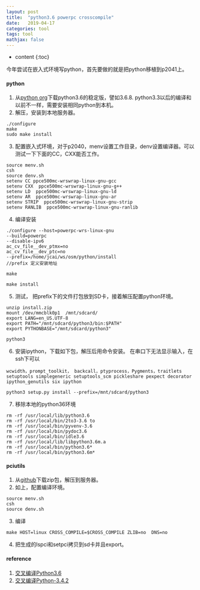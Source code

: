 ```yaml
---
layout: post
title:  "python3.6 powerpc crosscompile"
date:   2019-04-17
categories: tool
tags: tool
mathjax: false
---
```

* content
{:toc}

今年尝试在嵌入式环境写python，首先要做的就是把python移植到p2041上。


#### python
1. 从[python org](https://www.python.org/downloads/source/)下载python3.6的稳定版，譬如3.6.8. python3.3以后的编译和以前不一样，需要安装相同python到本机。
2. 解压，安装到本地服务器。

~~~
./configure
make
sudo make install
~~~

3. 配置嵌入式环境，对于p2040，menv设置工作目录，denv设置编译器。可以测试一下下面的CC，CXX能否工作。

~~~
source menv.sh
csh
source denv.sh
setenv CC ppce500mc-wrswrap-linux-gnu-gcc
setenv CXX  ppce500mc-wrswrap-linux-gnu-g++
setenv LD  ppce500mc-wrswrap-linux-gnu-ld
setenv AR  ppce500mc-wrswrap-linux-gnu-ar
setenv STRIP  ppce500mc-wrswrap-linux-gnu-strip
setenv RANLIB  ppce500mc-wrswrap-linux-gnu-ranlib
~~~

4. 编译安装

~~~
./configure --host=powerpc-wrs-linux-gnu 
--build=powerpc 
--disable-ipv6 
ac_cv_file__dev_ptmx=no 
ac_cv_file__dev_ptc=no 
--prefix=/home/jcai/ws/osm/python/install
//prefix 定义安装地址

make

make install
~~~
5. 测试， 把prefix下的文件打包放到SD卡，接着解压配置python环境。

~~~
unzip install.zip
mount /dev/mmcblk0p1  /mnt/sdcard/
export LANG=en_US.UTF-8
export PATH="/mnt/sdcard/python3/bin:$PATH"
export PYTHONBASE="/mnt/sdcard/python3"

python3

~~~
6. 安装ipython，下载如下包，解压后用命令安装。
在串口下无法显示输入，在ssh下可以
~~~
wcwidth，prompt_toolkit， backcall，ptyprocess，Pygments，traitlets setuptools simplegeneric setuptools_scm pickleshare pexpect decorator ipython_genutils six ipython

python3 setup.py install --prefix=/mnt/sdcard/python3
~~~

7. 移除本地的python36环境 

~~~
rm -rf /usr/local/lib/python3.6
rm -rf /usr/local/bin/2to3-3.6 to
rm -rf /usr/local/bin/pyvenv-3.6
rm -rf /usr/local/bin/pydoc3.6
rm -rf /usr/local/bin/idle3.6
rm -rf /usr/local/lib/libpython3.6m.a
rm -rf /usr/local/bin/python3.6*
rm -rf /usr/local/bin/python3.6m*
~~~

#### pciutils

1. 从[github](https://github.com/pciutils/pciutils)下载zip包，解压到服务器。
2. 如上，配置编译环境。

~~~
source menv.sh
csh
source denv.sh
~~~

3. 编译

~~~
make HOST=linux CROSS_COMPILE=$CROSS_COMPILE ZLIB=no  DNS=no 
~~~

4. 把生成的lspci和setpci拷贝到sd卡并且export。


#### reference
1. [交叉编译Python3.6](https://blog.csdn.net/whahu1989/article/details/86482669)
2. [交叉编译Python-3.4.2 ](http://ljgabc.github.io/2015/04/24/2015-04-24-%E4%BA%A4%E5%8F%89%E7%BC%96%E8%AF%91Python-3-4-2/)